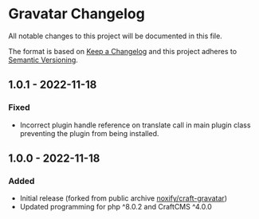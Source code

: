 # Gravatar Changelog

All notable changes to this project will be documented in this file.

The format is based on [Keep a Changelog](http://keepachangelog.com/) and this project adheres to [Semantic Versioning](http://semver.org/).

## 1.0.1 - 2022-11-18
### Fixed
- Incorrect plugin handle reference on translate call in main plugin class preventing the plugin from being installed.

## 1.0.0 - 2022-11-18
### Added
- Initial release (forked from public archive [noxify/craft-gravatar](https://www.github.com/noxify/craft-gravatar))
- Updated programming for php ^8.0.2 and CraftCMS ^4.0.0
